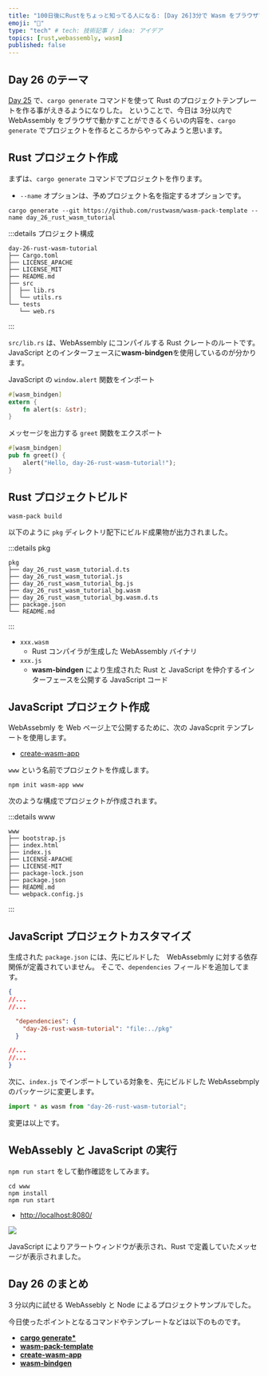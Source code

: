 ```yaml
---
title: "100日後にRustをちょっと知ってる人になる: [Day 26]3分で Wasm をブラウザで動かす"
emoji: "🦀"
type: "tech" # tech: 技術記事 / idea: アイデア
topics: [rust,webassembly, wasm]
published: false
---
```

## Day 26 のテーマ

[Day 25](https://zenn.dev/shinyay/articles/hello-rust-day025) で、`cargo generate` コマンドを使って Rust のプロジェクトテンプレートを作る事がえきるようになりした。
ということで、今日は 3分以内で WebAssembly をブラウザで動かすことができるくらいの内容を、`cargo generate` でプロジェクトを作るところからやってみようと思います。

## Rust プロジェクト作成

まずは、`cargo generate` コマンドでプロジェクトを作ります。

- `--name` オプションは、予めプロジェクト名を指定するオプションです。

```shell
cargo generate --git https://github.com/rustwasm/wasm-pack-template --name day_26_rust_wasm_tutorial
```

:::details プロジェクト構成
```shell
day-26-rust-wasm-tutorial
├── Cargo.toml
├── LICENSE_APACHE
├── LICENSE_MIT
├── README.md
├── src
│  ├── lib.rs
│  └── utils.rs
└── tests
   └── web.rs
```
:::

`src/lib.rs` は、WebAssembly にコンパイルする Rust クレートのルートです。JavaScript とのインターフェースに**wasm-bindgen**を使用しているのが分かります。

JavaScript の `window.alert` 関数をインポート

```rust
#[wasm_bindgen]
extern {
    fn alert(s: &str);
}
```

メッセージを出力する `greet` 関数をエクスポート

```rust
#[wasm_bindgen]
pub fn greet() {
    alert("Hello, day-26-rust-wasm-tutorial!");
}
```

## Rust プロジェクトビルド

```shell
wasm-pack build
```

以下のように `pkg` ディレクトリ配下にビルド成果物が出力されました。

:::details pkg
```shell
pkg
├── day_26_rust_wasm_tutorial.d.ts
├── day_26_rust_wasm_tutorial.js
├── day_26_rust_wasm_tutorial_bg.js
├── day_26_rust_wasm_tutorial_bg.wasm
├── day_26_rust_wasm_tutorial_bg.wasm.d.ts
├── package.json
└── README.md
```
:::

- `xxx.wasm`
  - Rust コンパイラが生成した WebAssembly バイナリ
- `xxx.js`
  - **wasm-bindgen** により生成された Rust と JavaScript を仲介するインターフェースを公開する JavaScript コード

## JavaScript プロジェクト作成

WebAssebmly を Web ページ上で公開するために、次の JavaScprit テンプレートを使用します。

- [create-wasm-app](https://github.com/rustwasm/create-wasm-app)

`www` という名前でプロジェクトを作成します。

```shell
npm init wasm-app www
```

次のような構成でプロジェクトが作成されます。

:::details www
```shell
www
├── bootstrap.js
├── index.html
├── index.js
├── LICENSE-APACHE
├── LICENSE-MIT
├── package-lock.json
├── package.json
├── README.md
└── webpack.config.js
```
:::

## JavaScript プロジェクトカスタマイズ

生成された `package.json` には、先にビルドした　WebAssebmly に対する依存関係が定義されていません。
そこで、`dependencies` フィールドを追加してます。

```json
{
//...
//...

  "dependencies": {
    "day-26-rust-wasm-tutorial": "file:../pkg"
  }

//...
//...
}
```

次に、`index.js` でインポートしている対象を、先にビルドした WebAssebmply のパッケージに変更します。

```js
import * as wasm from "day-26-rust-wasm-tutorial";
```

変更は以上です。

## WebAssebly と JavaScript の実行

`npm run start` をして動作確認をしてみます。

```shell
cd www
npm install
npm run start
```

- [http://localhost:8080/](http://localhost:8080/)

![](https://storage.googleapis.com/zenn-user-upload/9db0a16c837b-20220919.png)

JavaScript によりアラートウィンドウが表示され、Rust で定義していたメッセージが表示されました。

## Day 26 のまとめ

3 分以内に試せる WebAssebly と Node によるプロジェクトサンプルでした。

今日使ったポイントとなるコマンドやテンプレートなどは以下のものです。

- **[cargo generate*](https://github.com/cargo-generate/cargo-generate)**
- **[wasm-pack-template](https://github.com/rustwasm/wasm-pack-template)**
- **[create-wasm-app](https://github.com/rustwasm/create-wasm-app)**
- **[wasm-bindgen](https://rustwasm.github.io/wasm-bindgen/)**
